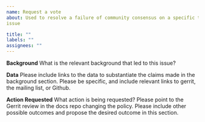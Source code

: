 ```yaml
---
name: Request a vote
about: Used to resolve a failure of community consensus on a specific technical
issue

title: ""
labels: ""
assignees: ""
---
```


**Background** What is the relevant background that led to this issue?

**Data** Please include links to the data to substantiate the claims made in the
background section. Please be specific, and include relevant links to gerrit,
the mailing list, or Github.

**Action Requested** What action is being requested? Please point to the Gerrit
review in the docs repo changing the policy. Please include other possible
outcomes and propose the desired outcome in this section.
